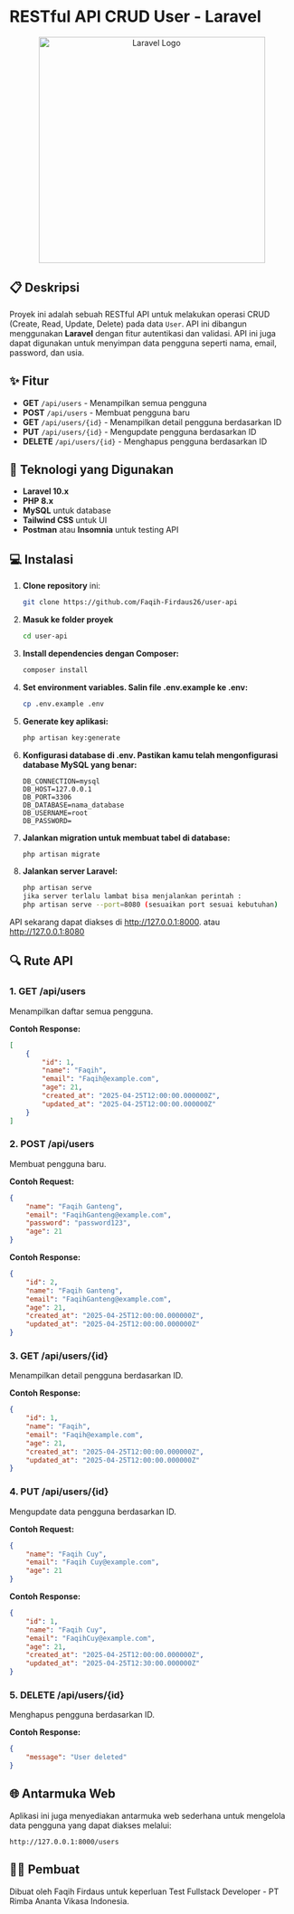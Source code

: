 # RESTful API CRUD User - Laravel

<p align="center">
  <img src="https://raw.githubusercontent.com/laravel/art/master/logo-lockup/5%20SVG/2%20CMYK/1%20Full%20Color/laravel-logolockup-cmyk-red.svg" width="400" alt="Laravel Logo">
</p>

## 📋 Deskripsi

Proyek ini adalah sebuah RESTful API untuk melakukan operasi CRUD (Create, Read, Update, Delete) pada data `User`. API ini dibangun menggunakan **Laravel** dengan fitur autentikasi dan validasi. API ini juga dapat digunakan untuk menyimpan data pengguna seperti nama, email, password, dan usia.

## ✨ Fitur

-   **GET** `/api/users` - Menampilkan semua pengguna
-   **POST** `/api/users` - Membuat pengguna baru
-   **GET** `/api/users/{id}` - Menampilkan detail pengguna berdasarkan ID
-   **PUT** `/api/users/{id}` - Mengupdate pengguna berdasarkan ID
-   **DELETE** `/api/users/{id}` - Menghapus pengguna berdasarkan ID

## 🚀 Teknologi yang Digunakan

-   **Laravel 10.x**
-   **PHP 8.x**
-   **MySQL** untuk database
-   **Tailwind CSS** untuk UI
-   **Postman** atau **Insomnia** untuk testing API

## 💻 Instalasi

1. **Clone repository** ini:

    ```bash
    git clone https://github.com/Faqih-Firdaus26/user-api
    ```

2. **Masuk ke folder proyek**

    ```bash
    cd user-api
    ```

3. **Install dependencies dengan Composer:**

    ```bash
    composer install
    ```

4. **Set environment variables. Salin file .env.example ke .env:**

    ```bash
    cp .env.example .env
    ```

5. **Generate key aplikasi:**

    ```bash
    php artisan key:generate
    ```

6. **Konfigurasi database di .env. Pastikan kamu telah mengonfigurasi database MySQL yang benar:**

    ```env
    DB_CONNECTION=mysql
    DB_HOST=127.0.0.1
    DB_PORT=3306
    DB_DATABASE=nama_database
    DB_USERNAME=root
    DB_PASSWORD=
    ```

7. **Jalankan migration untuk membuat tabel di database:**

    ```bash
    php artisan migrate
    ```

8. **Jalankan server Laravel:**
    ```bash
    php artisan serve
    jika server terlalu lambat bisa menjalankan perintah :
    php artisan serve --port=8080 (sesuaikan port sesuai kebutuhan)
    ```

API sekarang dapat diakses di http://127.0.0.1:8000. atau http://127.0.0.1:8080

## 🔍 Rute API

### 1. **GET /api/users**

Menampilkan daftar semua pengguna.

**Contoh Response:**

```json
[
    {
        "id": 1,
        "name": "Faqih",
        "email": "Faqih@example.com",
        "age": 21,
        "created_at": "2025-04-25T12:00:00.000000Z",
        "updated_at": "2025-04-25T12:00:00.000000Z"
    }
]
```

### 2. **POST /api/users**

Membuat pengguna baru.

**Contoh Request:**

```json
{
    "name": "Faqih Ganteng",
    "email": "FaqihGanteng@example.com",
    "password": "password123",
    "age": 21
}
```

**Contoh Response:**

```json
{
    "id": 2,
    "name": "Faqih Ganteng",
    "email": "FaqihGanteng@example.com",
    "age": 21,
    "created_at": "2025-04-25T12:00:00.000000Z",
    "updated_at": "2025-04-25T12:00:00.000000Z"
}
```

### 3. **GET /api/users/{id}**

Menampilkan detail pengguna berdasarkan ID.

**Contoh Response:**

```json
{
    "id": 1,
    "name": "Faqih",
    "email": "Faqih@example.com",
    "age": 21,
    "created_at": "2025-04-25T12:00:00.000000Z",
    "updated_at": "2025-04-25T12:00:00.000000Z"
}
```

### 4. **PUT /api/users/{id}**

Mengupdate data pengguna berdasarkan ID.

**Contoh Request:**

```json
{
    "name": "Faqih Cuy",
    "email": "Faqih Cuy@example.com",
    "age": 21
}
```

**Contoh Response:**

```json
{
    "id": 1,
    "name": "Faqih Cuy",
    "email": "FaqihCuy@example.com",
    "age": 21,
    "created_at": "2025-04-25T12:00:00.000000Z",
    "updated_at": "2025-04-25T12:30:00.000000Z"
}
```

### 5. **DELETE /api/users/{id}**

Menghapus pengguna berdasarkan ID.

**Contoh Response:**

```json
{
    "message": "User deleted"
}
```

## 🌐 Antarmuka Web

Aplikasi ini juga menyediakan antarmuka web sederhana untuk mengelola data pengguna yang dapat diakses melalui:

```
http://127.0.0.1:8000/users
```

## 👨‍💻 Pembuat

Dibuat oleh Faqih Firdaus untuk keperluan Test Fullstack Developer - PT Rimba Ananta Vikasa Indonesia.
